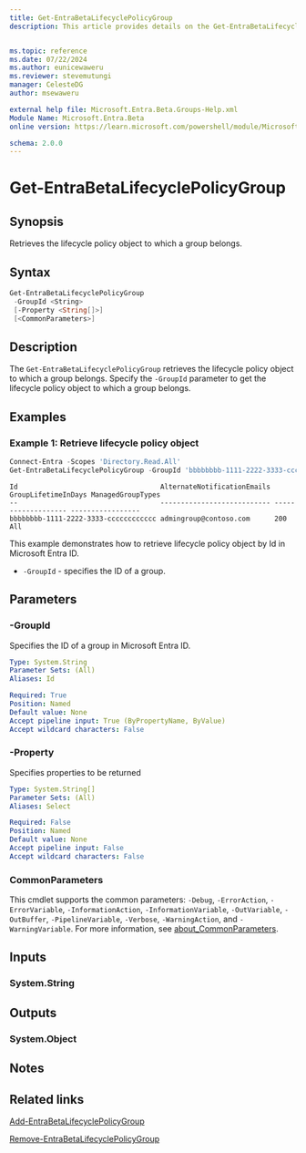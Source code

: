 ```yaml
---
title: Get-EntraBetaLifecyclePolicyGroup
description: This article provides details on the Get-EntraBetaLifecyclePolicyGroup command.


ms.topic: reference
ms.date: 07/22/2024
ms.author: eunicewaweru
ms.reviewer: stevemutungi
manager: CelesteDG
author: msewaweru

external help file: Microsoft.Entra.Beta.Groups-Help.xml
Module Name: Microsoft.Entra.Beta
online version: https://learn.microsoft.com/powershell/module/Microsoft.Entra.Beta/Get-EntraBetaLifecyclePolicyGroup

schema: 2.0.0
---
```


# Get-EntraBetaLifecyclePolicyGroup

## Synopsis

Retrieves the lifecycle policy object to which a group belongs.

## Syntax

```powershell
Get-EntraBetaLifecyclePolicyGroup
 -GroupId <String>
 [-Property <String[]>]
 [<CommonParameters>]
```

## Description

The `Get-EntraBetaLifecyclePolicyGroup` retrieves the lifecycle policy object to which a group belongs. Specify the `-GroupId` parameter to get the lifecycle policy object to which a group belongs.

## Examples

### Example 1: Retrieve lifecycle policy object

```powershell
Connect-Entra -Scopes 'Directory.Read.All'
Get-EntraBetaLifecyclePolicyGroup -GroupId 'bbbbbbbb-1111-2222-3333-cccccccccccc'
```

```Output
Id                                   AlternateNotificationEmails GroupLifetimeInDays ManagedGroupTypes
--                                   --------------------------- ------------------- -----------------
bbbbbbbb-1111-2222-3333-cccccccccccc admingroup@contoso.com      200                 All
```

This example demonstrates how to retrieve lifecycle policy object by Id in Microsoft Entra ID.

- `-GroupId` - specifies the ID of a group.

## Parameters

### -GroupId

Specifies the ID of a group in Microsoft Entra ID.

```yaml
Type: System.String
Parameter Sets: (All)
Aliases: Id

Required: True
Position: Named
Default value: None
Accept pipeline input: True (ByPropertyName, ByValue)
Accept wildcard characters: False
```

### -Property

Specifies properties to be returned

```yaml
Type: System.String[]
Parameter Sets: (All)
Aliases: Select

Required: False
Position: Named
Default value: None
Accept pipeline input: False
Accept wildcard characters: False
```

### CommonParameters

This cmdlet supports the common parameters: `-Debug`, `-ErrorAction`, `-ErrorVariable`, `-InformationAction`, `-InformationVariable`, `-OutVariable`, `-OutBuffer`, `-PipelineVariable`, `-Verbose`, `-WarningAction`, and `-WarningVariable`. For more information, see [about_CommonParameters](https://go.microsoft.com/fwlink/?LinkID=113216).

## Inputs

### System.String

## Outputs

### System.Object

## Notes

## Related links

[Add-EntraBetaLifecyclePolicyGroup](Add-EntraBetaLifecyclePolicyGroup.md)

[Remove-EntraBetaLifecyclePolicyGroup](Remove-EntraBetaLifecyclePolicyGroup.md)
